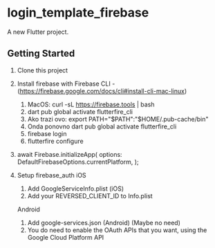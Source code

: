 # login_template_firebase

A new Flutter project.

## Getting Started

1. Clone this project
2. Install firebase with Firebase CLI - (https://firebase.google.com/docs/cli#install-cli-mac-linux)
   1. MacOS: curl -sL https://firebase.tools | bash
   2. dart pub global activate flutterfire_cli
   3. Ako trazi ovo: export PATH="$PATH":"$HOME/.pub-cache/bin"
   4. Onda ponovno dart pub global activate flutterfire_cli
   5. firebase login
   6. flutterfire configure
    
3. await Firebase.initializeApp(
        options: DefaultFirebaseOptions.currentPlatform,
   );
   
4. Setup firebase_auth
    iOS
    1. Add GoogleServiceInfo.plist (iOS)
    2. Add your REVERSED_CLIENT_ID to Info.plist
    
    Android   
    1. Add google-services.json (Android) (Maybe no need)
    2. You do need to enable the OAuth APIs that you want, using the Google Cloud Platform API 
    

